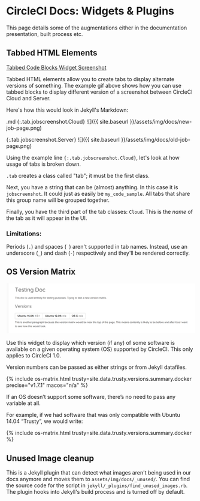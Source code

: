 # CircleCI Docs: Widgets & Plugins

This page details some of the augmentations either in the documentation presentation, built process etc.

## Tabbed HTML Elements

[Tabbed Code Blocks Widget Screenshot](./assets/widget-tabbed-code-blocks.gif)

Tabbed HTML elements allow you to create tabs to display alternate versions of something. The example gif above shows how you can use tabbed  blocks to display different version of a screenshot between CircleCI Cloud and Server.

Here's how this would look in Jekyll's Markdown:

.md
{:.tab.jobscreenshot.Cloud}
![]({{ site.baseurl }}/assets/img/docs/new-job-page.png)

{:.tab.jobscreenshot.Server}
![]({{ site.baseurl }}/assets/img/docs/old-job-page.png)


Using the example line `{:.tab.jobscreenshot.Cloud}`, let's look at how usage of tabs is broken down.

`.tab` creates a class called "tab"; it must be the first class.

Next, you have a string that can be (almost) anything. In this case it is `jobscreenshot`. It could just as easily be `my_code_sample`. All tabs that share this group name will be grouped together.

Finally, you have the third part of the tab classes: `Cloud`. This is the _name_ of the tab as it will appear in the UI. 

### Limitations:

Periods (`.`) and spaces (` `) aren't supported in tab names.
Instead, use an underscore (`_`) and dash (`-`) respectively and they'll be rendered correctly.


## OS Version Matrix

![OS Version Matrix Widget Screenshot](./assets/widget-os-matrix.png)

Use this widget to display which version (if any) of some software is available on a given operating system (OS) supported by CircleCI. This only applies to CircleCI 1.0.

Version numbers can be passed as either strings or from Jekyll datafiles.


{% include os-matrix.html trusty=site.data.trusty.versions.summary.docker precise="v1.7.1" macos="n/a" %}


If an OS doesn’t support some software, there’s no need to pass any variable at all.

For example, if we had software that was only compatible with Ubuntu 14.04 “Trusty”, we would write:


{% include os-matrix.html trusty=site.data.trusty.versions.summary.docker %}


## Unused Image cleanup

This is a Jekyll plugin that can detect what images aren't being used in our docs anymore and moves them to `assets/img/docs/_unused/`. You can find the source code for the script in `jekyll/_plugins/find_unused_images.rb`. The plugin hooks into Jekyll's build process and is turned off by default. 
